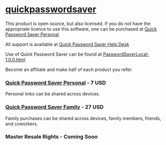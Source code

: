 # [quickpasswordsaver](https://quickpasswordsaver.com/)

This product is open source, but also licensed.  If you do not have the appropriate licence to use this software, one can be purchased at [Quick Password Saver Personal](https://quickpasswordsaver.com/downsell.php)

All support is available at [Quick Password Saver Help Desk](https://quickpasswordsaver.com/helpdesk/)

Use of Quick Password Saver can be found at [PasswordSaverLocal-1.0.0.html](https://kevinfry.github.io/quickpasswordsaver/PasswordSaverLocal-1.0.0.html)

Become an affiliate and make half of each product you refer.

### [Quick Password Saver Personal](https://www.jvzoo.com/affiliates/info/365350) - 7 USD
Personal links can be shared across devices.

### [Quick Password Saver Family](https://www.jvzoo.com/affiliates/info/364853) - 27 USD
Family purchases can be shared across devices, family members, friends, and coworkers.

### Master Resale Rights - Coming Soon

